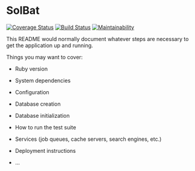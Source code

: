 # SolBat

[![Coverage Status](https://coveralls.io/repos/github/Maxscores/solar_calc/badge.svg?branch=master)](https://coveralls.io/github/Maxscores/solar_calc?branch=master)
[![Build Status](https://travis-ci.org/Maxscores/solar_calc.svg?branch=master)](https://travis-ci.org/Maxscores/solar_calc)
[![Maintainability](https://api.codeclimate.com/v1/badges/3788262618972b66641f/maintainability)](https://codeclimate.com/github/Maxscores/solar_calc/maintainability)

This README would normally document whatever steps are necessary to get the
application up and running.

Things you may want to cover:

* Ruby version

* System dependencies

* Configuration

* Database creation

* Database initialization

* How to run the test suite

* Services (job queues, cache servers, search engines, etc.)

* Deployment instructions

* ...
